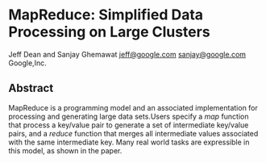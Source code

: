 # MapReduce: Simplified Data Processing on Large Clusters
Jeff Dean and Sanjay Ghemawat
jeff@google.com sanjay@google.com
Google,Inc.

## Abstract
MapReduce is a programming model and an associated implementation for processing and generating large data sets.Users specify a *map* function that process a key/value pair to generate a set of intermediate key/value pairs, and a *reduce* function that merges all intermediate values associated with the same intermediate key. Many real world tasks are expressible in this model, as shown in the paper.
